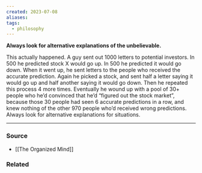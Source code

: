 ```yaml
---
created: 2023-07-08
aliases: 
tags:
  - philosophy
---
```

**Always look for alternative explanations of the unbelievable.**

This actually happened. A guy sent out 1000 letters to potential investors. In 500 he predicted stock X would go up. In 500 he predicted it would go down. When it went up, he sent letters to the people who received the accurate prediction. Again he picked a stock, and sent half a letter saying it would go up and half another saying it would go down. Then he repeated this process 4 more times. Eventually he wound up with a pool of 30+ people who he’d convinced that he’d “figured out the stock market”, because those 30 people had seen 6 accurate predictions in a row, and knew nothing of the other 970 people who’d received wrong predictions. Always look for alternative explanations for situations.

---

### Source
- [[The Organized Mind]]

### Related